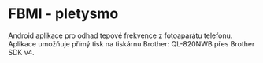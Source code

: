 # FBMI - pletysmo
Android aplikace pro odhad tepové frekvence z fotoaparátu telefonu.
Aplikace umožňuje přímý tisk na tiskárnu Brother: QL-820NWB přes Brother SDK v4.